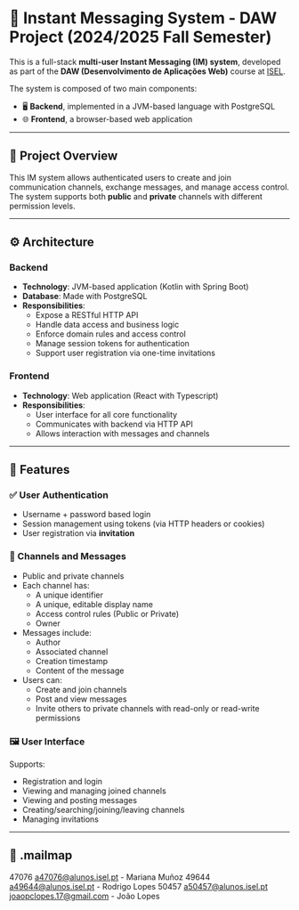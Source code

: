 # 📡 Instant Messaging System - DAW Project (2024/2025 Fall Semester)

This is a full-stack **multi-user Instant Messaging (IM) system**, developed as part of the **DAW (Desenvolvimento de Aplicações Web)** course at [ISEL](https://www.isel.pt/).

The system is composed of two main components:
- 🖥️ **Backend**, implemented in a JVM-based language with PostgreSQL
- 🌐 **Frontend**, a browser-based web application

---

## 🧠 Project Overview

This IM system allows authenticated users to create and join communication channels, exchange messages, and manage access control. The system supports both **public** and **private** channels with different permission levels.

---

## ⚙️ Architecture

### Backend
- **Technology**: JVM-based application (Kotlin with Spring Boot)
- **Database**: Made with PostgreSQL
- **Responsibilities**:
  - Expose a RESTful HTTP API
  - Handle data access and business logic
  - Enforce domain rules and access control
  - Manage session tokens for authentication
  - Support user registration via one-time invitations

### Frontend
- **Technology**: Web application (React with Typescript)
- **Responsibilities**:
  - User interface for all core functionality
  - Communicates with backend via HTTP API
  - Allows interaction with messages and channels

---

## 🔐 Features

### ✅ User Authentication
- Username + password based login
- Session management using tokens (via HTTP headers or cookies)
- User registration via **invitation**

### 💬 Channels and Messages
- Public and private channels
- Each channel has:
  - A unique identifier
  - A unique, editable display name
  - Access control rules (Public or Private)
  - Owner
- Messages include:
  - Author
  - Associated channel
  - Creation timestamp
  - Content of the message
- Users can:
  - Create and join channels
  - Post and view messages
  - Invite others to private channels with read-only or read-write permissions

### 🖼️ User Interface
Supports:
- Registration and login
- Viewing and managing joined channels
- Viewing and posting messages
- Creating/searching/joining/leaving channels
- Managing invitations

---

## 📨 .mailmap
47076 <a47076@alunos.isel.pt> - Mariana Muñoz
49644 <a49644@alunos.isel.pt> - Rodrigo Lopes
50457 <a50457@alunos.isel.pt> <joaopclopes.17@gmail.com> - João Lopes

